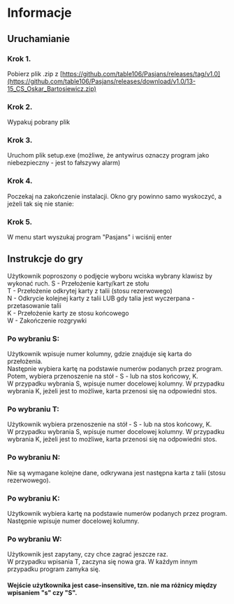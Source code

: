 # Informacje
## Uruchamianie
### Krok 1.
Pobierz plik .zip z [https://github.com/table106/Pasjans/releases/tag/v1.0](https://github.com/table106/Pasjans/releases/download/v1.0/13-15_CS_Oskar_Bartosiewicz.zip)
### Krok 2.
Wypakuj pobrany plik
### Krok 3.
Uruchom plik setup.exe (możliwe, że antywirus oznaczy program jako niebezpieczny - jest to fałszywy alarm)
### Krok 4.
Poczekaj na zakończenie instalacji. Okno gry powinno samo wyskoczyć, a jeżeli tak się nie stanie:
### Krok 5.
W menu start wyszukaj program "Pasjans" i wciśnij enter
## Instrukcje do gry
Użytkownik poproszony o podjęcie wyboru wciska wybrany klawisz by wykonać ruch.
S - Przełożenie karty/kart ze stołu\
T - Przełożenie odkrytej karty z talii (stosu rezerwowego)\
N - Odkrycie kolejnej karty z talii LUB gdy talia jest wyczerpana - przetasowanie talii\
K - Przełożenie karty ze stosu końcowego\
W - Zakończenie rozgrywki
### Po wybraniu S:
Użytkownik wpisuje numer kolumny, gdzie znajduje się karta do przełożenia.\
Następnie wybiera kartę na podstawie numerów podanych przez program.\
Potem, wybiera przenoszenie na stół - S - lub na stos końcowy, K.\
W przypadku wybrania S, wpisuje numer docelowej kolumny. W przypadku wybrania K, jeżeli jest to możliwe, karta przenosi się na odpowiedni stos.
### Po wybraniu T:
Użytkownik wybiera przenoszenie na stół - S - lub na stos końcowy, K.\
W przypadku wybrania S, wpisuje numer docelowej kolumny. W przypadku wybrania K, jeżeli jest to możliwe, karta przenosi się na odpowiedni stos.
### Po wybraniu N:
Nie są wymagane kolejne dane, odkrywana jest następna karta z talii (stosu rezerwowego).
### Po wybraniu K:
Użytkownik wybiera kartę na podstawie numerów podanych przez program.\
Następnie wpisuje numer docelowej kolumny.
### Po wybraniu W:
Użytkownik jest zapytany, czy chce zagrać jeszcze raz.\
W przypadku wpisania T, zaczyna się nowa gra. W każdym innym przypadku program zamyka się.
#### Wejście użytkownika jest case-insensitive, tzn. nie ma różnicy między wpisaniem "s" czy "S".
